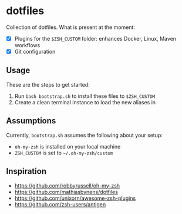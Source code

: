 # dotfiles

Collection of dotfiles. What is present at the moment:

- [x] Plugins for the `$ZSH_CUSTOM` folder: enhances Docker, Linux, Maven workflows
- [x] Git configuration

## Usage

These are the steps to get started:

1. Run `bash bootstrap.sh` to install these files to `$ZSH_CUSTOM`
2. Create a clean terminal instance to load the new aliases in

## Assumptions

Currently, `bootstrap.sh` assumes the following about your setup:

- `oh-my-zsh` is installed on your local machine
- `ZSH_CUSTOM` is set to `~/.oh-my-zsh/custom`

## Inspiration

- https://github.com/robbyrussell/oh-my-zsh
- https://github.com/mathiasbynens/dotfiles
- https://github.com/unixorn/awesome-zsh-plugins
- https://github.com/zsh-users/antigen
